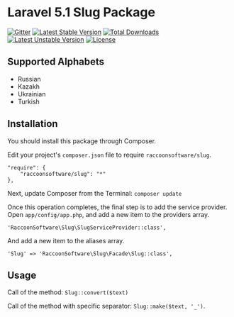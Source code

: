 # Laravel 5.1 Slug Package

[![Gitter](https://badges.gitter.im/Join%20Chat.svg)](https://gitter.im/raccoonsoftware/slug?utm_source=badge&utm_medium=badge&utm_campaign=pr-badge)
[![Latest Stable Version](https://poser.pugx.org/raccoonsoftware/slug/v/stable)](https://packagist.org/packages/raccoonsoftware/slug)
[![Total Downloads](https://poser.pugx.org/raccoonsoftware/slug/downloads)](https://packagist.org/packages/raccoonsoftware/slug)
[![Latest Unstable Version](https://poser.pugx.org/raccoonsoftware/slug/v/unstable)](https://packagist.org/packages/raccoonsoftware/slug)
[![License](https://poser.pugx.org/raccoonsoftware/slug/license)](https://packagist.org/packages/raccoonsoftware/slug)

## Supported Alphabets

* Russian
* Kazakh
* Ukrainian
* Turkish

## Installation

You should install this package through Composer.

Edit your project's `composer.json` file to require `raccoonsoftware/slug`.

    "require": {
        "raccoonsoftware/slug": "*"
    },

Next, update Composer from the Terminal:
    `composer update`

Once this operation completes, the final step is to add the service provider.
Open `app/config/app.php`, and add a new item to the providers array.

  `'RaccoonSoftware\Slug\SlugServiceProvider::class',`

And add a new item to the aliases array.

  `'Slug' => 'RaccoonSoftware\Slug\Facade\Slug::class',`

## Usage

Call of the method: `Slug::convert($text)`

Call of the method with specific separator: `Slug::make($text, '_')`.